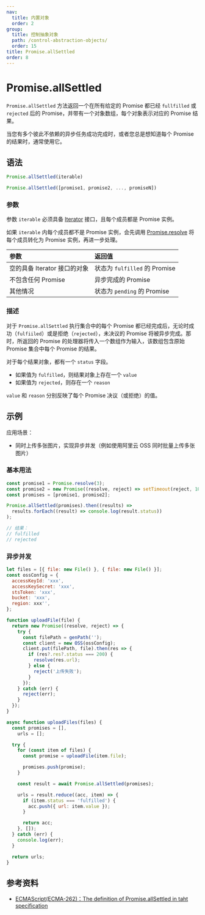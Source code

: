 ```yaml
---
nav:
  title: 内置对象
  order: 2
group:
  title: 控制抽象对象
  path: /control-abstraction-objects/
  order: 15
title: Promise.allSettled
order: 8
---
```


# Promise.allSettled

`Promise.allSettled` 方法返回一个在所有给定的 Promise 都已经 `fullfilled` 或 `rejected` 后的 Promise，并带有一个对象数组，每个对象表示对应的 Promise 结果。

当您有多个彼此不依赖的异步任务成功完成时，或者您总是想知道每个 Promise 的结果时，通常使用它。

## 语法

```js
Promise.allSettled(iterable)

Promise.allSettled([promise1, promise2, ..., promiseN])
```

### 参数

参数 `iterable` 必须具备 [Iterator](../../iterator-objects/iterator) 接口，且每个成员都是 Promise 实例。

如果 `iterable` 内每个成员都不是 Promise 实例，会先调用 [Promise.resolve](resolve) 将每个成员转化为 Promise 实例，再进一步处理。

| 参数                         | 返回值                        |
| :--------------------------- | :---------------------------- |
| 空的具备 Iterator 接口的对象 | 状态为 `fulfilled` 的 Promise |
| 不包含任何 Promise           | 异步完成的 Promise            |
| 其他情况                     | 状态为 `pending` 的 Promise   |

### 描述

对于 `Promise.allSettled` 执行集合中的每个 Promise 都已经完成后，无论时成功（`fulfiiled`）或是拒绝（`rejected`），未决议的 Promise 将被异步完成。那时，所返回的 Promise 的处理器将传入一个数组作为输入，该数组包含原始 Promise 集合中每个 Promise 的结果。

对于每个结果对象，都有一个 `status` 字段。

- 如果值为 `fulfilled`，则结果对象上存在一个 `value`
- 如果值为 `rejected`，则存在一个 `reason`

`value` 和 `reason` 分别反映了每个 Promise 决议（或拒绝）的值。

## 示例

应用场景：

- 同时上传多张图片，实现异步并发（例如使用阿里云 OSS 同时批量上传多张图片）

### 基本用法

```js
const promise1 = Promise.resolve(3);
const promise2 = new Promise((resolve, reject) => setTimeout(reject, 100, 'foo'));
const promises = [promise1, promise2];

Promise.allSettled(promises).then((results) =>
  results.forEach((result) => console.log(result.status))
);

// 结果：
// fulfilled
// rejected
```

### 异步并发

```js
let files = [{ file: new File() }, { file: new File() }];
const ossConfig = {
  accessKeyId: 'xxx',
  accessKeySecret: 'xxx',
  stsToken: 'xxx',
  bucket: 'xxx',
  region: xxx'',
};

function uploadFile(file) {
  return new Promise((resolve, reject) => {
    try {
      const filePath = genPath('');
      const client = new OSS(ossConfig);
      client.put(filePath, file).then(res => {
        if (res?.res?.status === 200) {
          resolve(res.url);
        } else {
          reject('上传失败');
        }
      });
    } catch (err) {
      reject(err);
    }
  });
}

async function uploadFiles(files) {
  const promises = [],
    urls = [];

  try {
    for (const item of files) {
      const promise = uploadFile(item.file);

      promises.push(promise);
    }

    const result = await Promise.allSettled(promises);

    urls = result.reduce((acc, item) => {
      if (item.status === 'fulfilled') {
        acc.push({ url: item.value });
      }

      return acc;
    }, []);
  } catch (err) {
    console.log(err);
  }

  return urls;
}
```

## 参考资料

- [ECMAScript(ECMA-262)：The definition of Promise.allSettled in taht specification](https://tc39.es/proposal-promise-allSettled/)
